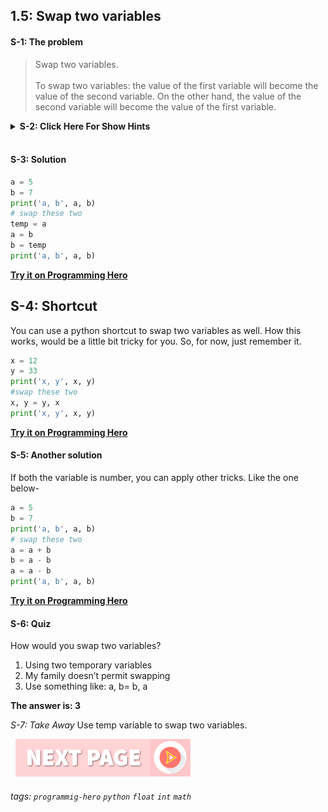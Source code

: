 
## 1.5: Swap two variables

#### S-1: The problem
> Swap two variables.<br><br>To swap two variables: the value of the first variable will become the value of the second variable. On the other hand, the value of the second variable will become the value of the first variable. 

<details>
   <summary><b>S-2: Click Here For Show Hints</b></summary>
   <p>To swap two variables, you can use a temp variable.</p>
 </details>
<br>

#### S-3: Solution

```python
a = 5
b = 7
print('a, b', a, b)
# swap these two
temp = a
a = b
b = temp
print('a, b', a, b)
```
**[Try it on Programming Hero](https://play.google.com/store/apps/details?id=com.learnprogramming.codecamp)**

## S-4: Shortcut
You can use a python shortcut to swap two variables as well. How this works, would be a little bit tricky for you. So, for now, just remember it.

```python
x = 12
y = 33
print('x, y', x, y)
#swap these two
x, y = y, x
print('x, y', x, y)
```
**[Try it on Programming Hero](https://play.google.com/store/apps/details?id=com.learnprogramming.codecamp)**

#### S-5: Another solution
If both the variable is number, you can apply other tricks. Like the one below-

```python
a = 5
b = 7
print('a, b', a, b)
# swap these two
a = a + b
b = a - b
a = a - b
print('a, b', a, b)
```
**[Try it on Programming Hero](https://play.google.com/store/apps/details?id=com.learnprogramming.codecamp)**

#### S-6: Quiz
How would you swap two variables?

1. Using two temporary variables
2. My family doesn’t permit swapping
3. Use something like: a, b= b, a

**The answer is: 3**

*S-7: Take Away*
Use temp variable to swap two variables. <br>

&nbsp;
[![Next Page](../assets/next-button.png)](#)
&nbsp;

###### tags: `programmig-hero` `python` `float` `int` `math`


